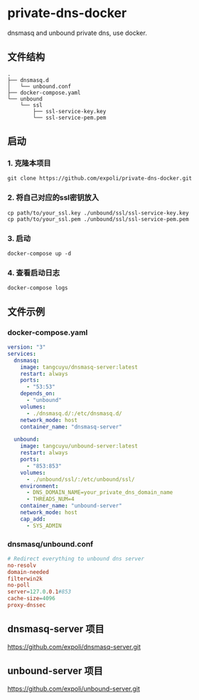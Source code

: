 # private-dns-docker
dnsmasq and unbound private dns, use docker.

## 文件结构

```
.
├── dnsmasq.d
│   └── unbound.conf
├── docker-compose.yaml
└── unbound
    └── ssl
        ├── ssl-service-key.key
        └── ssl-service-pem.pem
```

## 启动

### 1. 克隆本项目

```shell
git clone https://github.com/expoli/private-dns-docker.git
```

### 2. 将自己对应的ssl密钥放入

```shell
cp path/to/your_ssl.key ./unbound/ssl/ssl-service-key.key
cp path/to/your_ssl.pem ./unbound/ssl/ssl-service-pem.pem
```

### 3. 启动

```shell
docker-compose up -d
```

### 4. 查看启动日志

```shell
docker-compose logs
```

## 文件示例

### docker-compose.yaml

```yaml
version: "3"
services:
  dnsmasq:
    image: tangcuyu/dnsmasq-server:latest
    restart: always
    ports:
      - "53:53"
    depends_on:
      - "unbound"
    volumes:
      - ./dnsmasq.d/:/etc/dnsmasq.d/
    network_mode: host
    container_name: "dnsmasq-server"

  unbound:
    image: tangcuyu/unbound-server:latest
    restart: always
    ports:
      - "853:853"
    volumes:
      - ./unbound/ssl/:/etc/unbound/ssl/
    environment:
      - DNS_DOMAIN_NAME=your_private_dns_domain_name
      - THREADS_NUM=4
    container_name: "unbound-server"
    network_mode: host
    cap_add:
      - SYS_ADMIN
```

### dnsmasq/unbound.conf

```conf
# Redirect everything to unbound dns server
no-resolv
domain-needed
filterwin2k
no-poll
server=127.0.0.1#853
cache-size=4096
proxy-dnssec
```

## dnsmasq-server 项目

https://github.com/expoli/dnsmasq-server.git

## unbound-server 项目

https://github.com/expoli/unbound-server.git
